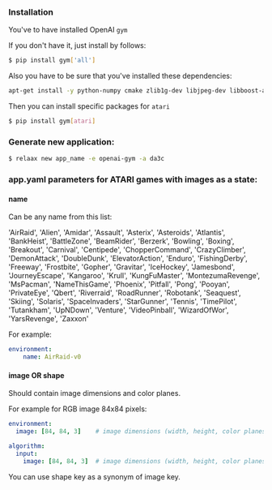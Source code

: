 ### Installation

You've to have installed OpenAI `gym`

If you don't have it, just install by follows:
```bash
$ pip install gym['all']
```

Also you have to be sure that you've installed these dependencies:
```bash
apt-get install -y python-numpy cmake zlib1g-dev libjpeg-dev libboost-all-dev gcc libsdl2-dev wget unzip git
```

Then you can install specific packages for `atari`
```bash
$ pip install gym[atari]
```

### Generate new application:
```bash
$ relaax new app_name -e openai-gym -a da3c
```

### app.yaml parameters for ATARI games with images as a state:
#### name
Can be any name from this list:

'AirRaid', 'Alien', 'Amidar', 'Assault', 'Asterix',
'Asteroids', 'Atlantis', 'BankHeist', 'BattleZone', 'BeamRider',
'Berzerk', 'Bowling', 'Boxing', 'Breakout', 'Carnival',
'Centipede', 'ChopperCommand', 'CrazyClimber', 'DemonAttack', 'DoubleDunk',
'ElevatorAction', 'Enduro', 'FishingDerby', 'Freeway', 'Frostbite',
'Gopher', 'Gravitar', 'IceHockey', 'Jamesbond', 'JourneyEscape',
'Kangaroo', 'Krull', 'KungFuMaster', 'MontezumaRevenge', 'MsPacman',
'NameThisGame', 'Phoenix', 'Pitfall', 'Pong', 'Pooyan',
'PrivateEye', 'Qbert', 'Riverraid', 'RoadRunner', 'Robotank',
'Seaquest', 'Skiing', 'Solaris', 'SpaceInvaders', 'StarGunner',
'Tennis', 'TimePilot', 'Tutankham', 'UpNDown', 'Venture',
'VideoPinball', 'WizardOfWor', 'YarsRevenge', 'Zaxxon'

For example:

```yaml
environment:
    name: AirRaid-v0
```

#### image OR shape
Should contain image dimensions and color planes.

For example for RGB image 84x84 pixels:

```yaml
environment:
  image: [84, 84, 3]    # image dimensions (width, height, color planes)

algorithm:
  input:
    image: [84, 84, 3]  # image dimensions (width, height, color planes)
```

You can use shape key as a synonym of image key.
